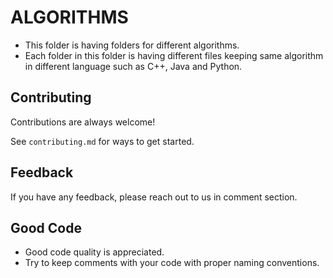 
# ALGORITHMS

* This folder is having folders for different algorithms.
* Each folder in this folder is having different files keeping same algorithm in different language such as C++, Java and Python.


## Contributing

Contributions are always welcome!

See `contributing.md` for ways to get started.


## Feedback

If you have any feedback, please reach out to us in comment section.

## Good Code 

* Good code quality is appreciated.
* Try to keep comments with your code with proper naming conventions.


